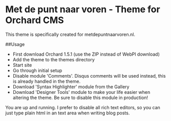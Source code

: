 Met de punt naar voren - Theme for Orchard CMS
======================

This theme is specifically created for metdepuntnaarvoren.nl.

##Usage
- First download Orchard 1.5.1 (use the ZIP instead of WebPI download)
- Add the theme to the themes directory
- Start site
- Go through initial setup
- Disable module 'Comments'. Disqus comments will be used instead, this is already handled in the theme.
- Download 'Syntax Highlighter' module from the Gallery
- Download 'Designer Tools' module to make your life easier when altering the theme. Be sure to disable this module in production!

You are up and running. I prefer to disable all rich text editors, so you can just type plain html in an text area when writing blog posts.